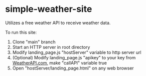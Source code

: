 # simple-weather-site
Utilizes a free weather API to receive weather data.

To run this site:
  1. Clone "main" branch
  2. Start an HTTP server in root directory
  3. Modify landing_page.js "hostServer" variable to http server url
  4. (Optional) Modify landing_page.js "apikey" to your key from [WeatherAPI.com](https://www.weatherapi.com/), make "callAPI" variable true
  5. Open "hostServer/landing_page.html" on any web browser
